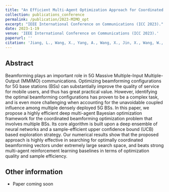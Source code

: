 ```yaml
---
title: "An Efficient Multi-Agent Optimization Approach for Coordinated Massive MIMO Beamforming"
collection: publications_conference
permalink: /publication/2023-MIMO_opt
excerpt: "IEEE International Conference on Communications (ICC 2023)."
date: 2023-1-19
venue: 'IEEE International Conference on Communications (ICC 2023).'
paperurl: ''
citation: 'Jiang, L., Wang, X., Yang, A., Wang, X., Jin, X., Wang, W., Ye, X., Ouyang, Y., and <b>Zhan, X.</b>. An Efficient Multi-Agent Optimization Approach for Coordinated Massive MIMO Beamforming. In <i>IEEE International Conference on Communications (ICC 2023)</i>.'
---
```


Abstract
---

Beamforming plays an important role in 5G Massive Multiple-Input Multiple-Output (MMIMO) communications. Optimizing beamforming configurations for 5G base stations (BSs) can substantially improve the quality of service for mobile users, and thus has great practical value. However, identifying the optimal beamforming configurations has proven to be a complex task, and is even more challenging when accounting for the unavoidable coupled influence among multiple densely deployed 5G BSs. In this paper, we propose a highly efficient deep multi-agent Bayesian optimization framework for the coordinated beamforming optimization problem that involves multiple BSs. Its core algorithm is built upon a deep ensemble of neural networks and a sample-efficient upper confidence bound (UCB) based exploration strategy. Our numerical results show that the proposed approach is highly effective in searching for optimally coordinated beamforming vectors under extremely large search space, and beats strong multi-agent reinforcement learning baselines in terms of optimization quality and sample efficiency.

Other information
---
* Paper coming soon